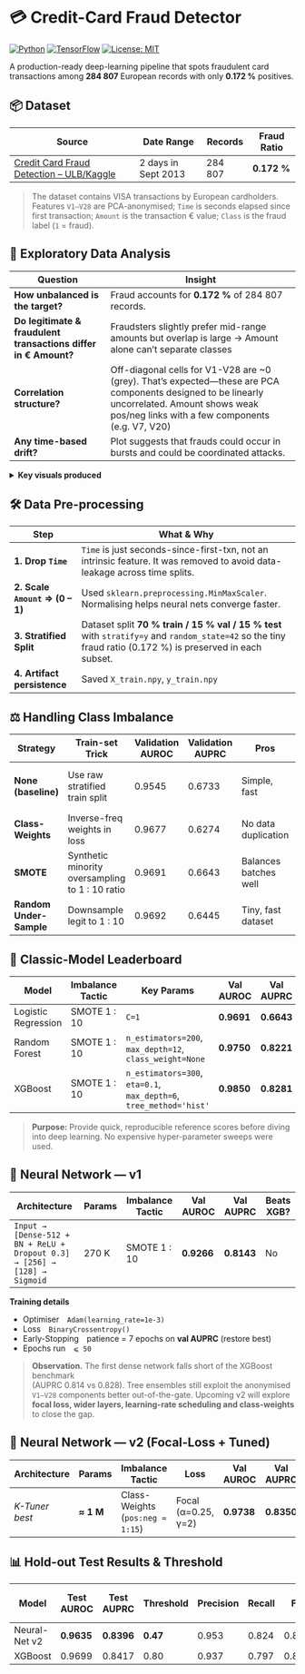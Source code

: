 # 💳 Credit-Card Fraud Detector
[![Python](https://img.shields.io/badge/python-3.10%2B-blue)]()
[![TensorFlow](https://img.shields.io/badge/TensorFlow-2.x-orange)]()
[![License: MIT](https://img.shields.io/badge/License-MIT-yellow.svg)]()

A production-ready deep-learning pipeline that spots fraudulent card transactions
among **284 807** European records with only **0.172 %** positives.

## 📦 Dataset

| Source | Date Range | Records | Fraud Ratio |
|--------|-----------|---------|-------------|
| [Credit Card Fraud Detection – ULB/Kaggle](https://www.kaggle.com/datasets/mlg-ulb/creditcardfraud) | 2 days in Sept 2013 | 284 807 | **0.172 %**

> The dataset contains VISA transactions by European cardholders. Features `V1–V28` are PCA-anonymised; `Time` is seconds elapsed since first transaction; `Amount` is the transaction € value; `Class` is the fraud label (`1` = fraud).


## 🔎 Exploratory Data Analysis

| Question | Insight |
|----------|---------|
| **How unbalanced is the target?** | Fraud accounts for **0.172 %** of 284 807 records. |
| **Do legitimate & fraudulent transactions differ in € Amount?** | Fraudsters slightly prefer mid-range amounts but overlap is large → Amount alone can’t separate classes |
| **Correlation structure?** | Off-diagonal cells for V1-V28 are ~0 (grey). That’s expected—these are PCA components designed to be linearly uncorrelated. Amount shows weak pos/neg links with a few components (e.g. V7, V20) |
| **Any time-based drift?** | Plot suggests that frauds could occur in bursts and could be coordinated attacks. |

<details>
<summary><strong>Key visuals produced</strong></summary>

* Class-imbalance bar chart  
* Log-scaled distribution of `Amount` for each class  
* Pearson-correlation heat-map (`V1–V28`, `Amount`)  
* Fraud-rate by 1-hour time bins
</details>


## 🛠️ Data Pre-processing

| Step | What & Why |
|------|------------|
| **1. Drop `Time`** | `Time` is just seconds-since-first-txn, not an intrinsic feature. It was removed to avoid data-leakage across time splits. |
| **2. Scale `Amount` ⇒ (0 – 1)** | Used `sklearn.preprocessing.MinMaxScaler`. Normalising helps neural nets converge faster. |
| **3. Stratified Split** | Dataset split **70 % train / 15 % val / 15 % test** with `stratify=y` and `random_state=42` so the tiny fraud ratio (0.172 %) is preserved in each subset. |
| **4. Artifact persistence** | Saved `X_train.npy`, `y_train.npy` |


## ⚖️ Handling Class Imbalance

| Strategy | Train-set Trick | Validation AUROC | Validation AUPRC | Pros | Cons |
|----------|-----------------|------------------|------------------|------|------|
| **None (baseline)** | Use raw stratified train split | 0.9545 | 0.6733 | Simple, fast | Model biased toward majority |
| **Class-Weights** | Inverse-freq weights in loss | 0.9677 | 0.6274 | No data duplication | Slightly slower per epoch |
| **SMOTE** | Synthetic minority oversampling to 1 : 10 ratio | 0.9691 | 0.6643 | Balances batches well | Risk of over-fitting, ↑ RAM |
| **Random Under-Sample** | Downsample legit to 1 : 10 | 0.9692 | 0.6445 | Tiny, fast dataset | Throws away information |


## 👑 Classic-Model Leaderboard

| Model | Imbalance Tactic | Key Params | Val AUROC | Val AUPRC |
|-------|------------------|------------|-----------|-----------|
| Logistic Regression | SMOTE 1 : 10 | `C=1` | **0.9691** | **0.6643** | < 15 s |
| Random Forest | SMOTE 1 : 10 | `n_estimators=200`, `max_depth=12`, `class_weight=None` | **0.9750** | **0.8221** |
| XGBoost | SMOTE 1 : 10 | `n_estimators=300`, `eta=0.1`, `max_depth=6`, `tree_method='hist'` | **0.9850** | **0.8281** |

> **Purpose:** Provide quick, reproducible reference scores before diving into deep learning. No expensive hyper-parameter sweeps were used.


## 🤖 Neural Network — v1

| Architecture | Params | Imbalance Tactic | Val AUROC | Val AUPRC | Beats XGB? |
|--------------|--------|------------------|-----------|-----------|------------|
| `Input → [Dense-512 + BN + ReLU + Dropout 0.3] → [256] → [128] → Sigmoid` | 270 K | SMOTE 1 : 10 | **0.9266** | **0.8143** | No |

**Training details**

* Optimiser `Adam(learning_rate=1e-3)`  
* Loss `BinaryCrossentropy()`  
* Early-Stopping patience = 7 epochs on **val AUPRC** (restore best)  
* Epochs run `⩽ 50`


> **Observation.** The first dense network falls short of the XGBoost benchmark  
> (AUPRC 0.814 vs 0.828). Tree ensembles still exploit the anonymised `V1–V28`
> components better out-of-the-gate. Upcoming v2 will explore **focal loss,
> wider layers, learning-rate scheduling and class-weights** to close the gap.


## 🚀 Neural Network — v2 (Focal-Loss + Tuned)

| Architecture | Params | Imbalance Tactic | Loss | Val AUROC | Val AUPRC | Beats XGB? |
|--------------|--------|------------------|------|-----------|-----------|------------|
| *K-Tuner best* | **≈ 1 M** | Class-Weights (`pos:neg ≈ 1:15`) | Focal (α=0.25, γ=2) | **0.9738** | **0.8350** | ✅ |


## 📊 Hold-out Test Results & Threshold

| Model | Test AUROC | Test AUPRC | Threshold | Precision | Recall | F1 | Fraud Cost Saved? |
|-------|------------|-----------|-----------|-----------|--------|----|--------------------|
| Neural-Net v2 | **0.9635** | **0.8396** | **0.47** | 0.953 | 0.824 | 0.884 | **€36,525** |
| XGBoost | 0.9699 | 0.8417 | 0.80 | 0.937 | 0.797 | 0.861 | €35,300 |

